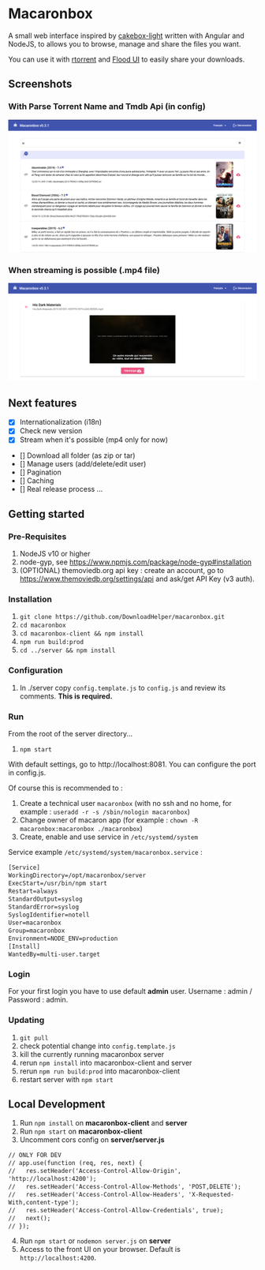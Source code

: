 # Macaronbox
A small web interface inspired by [cakebox-light](https://github.com/cakebox/cakebox) written with Angular and NodeJS, to allows you to browse, manage and share the files you want.

You can use it with [rtorrent](https://github.com/rakshasa/rtorrent) and [Flood UI](https://github.com/Flood-UI/flood) to easily share your downloads.

## Screenshots
### With Parse Torrent Name and Tmdb Api (in config)
![alt text](screenshots/withPtnAndTmdbApi.png "withPtnAndTmdbApi")

### When streaming is possible (.mp4 file)
![alt text](screenshots/stream.png "whenStreaming")

## Next features
* [X] Internationalization (i18n)
* [X] Check new version
* [X] Stream when it's possible (mp4 only for now)
* [] Download all folder (as zip or tar)
* [] Manage users (add/delete/edit user)
* [] Pagination
* [] Caching
* [] Real release process
...

## Getting started
### Pre-Requisites
1. NodeJS v10 or higher
2. node-gyp, see https://www.npmjs.com/package/node-gyp#installation
3. (OPTIONAL) themoviedb.org api key : create an account, go to https://www.themoviedb.org/settings/api and ask/get API Key (v3 auth).

### Installation
1. `git clone https://github.com/DownloadHelper/macaronbox.git`
2. `cd macaronbox`
3. `cd macaronbox-client && npm install`
4. `npm run build:prod`
5. `cd ../server && npm install`

### Configuration
1. In ./server copy `config.template.js` to `config.js` and review its comments. **This is required.**

### Run
From the root of the server directory...
1. `npm start`

With default settings, go to http://localhost:8081. You can configure the port in config.js.

Of course this is recommended to :
1. Create a technical user `macaronbox` (with no ssh and no home, for example : `useradd -r -s /sbin/nologin macaronbox`)
2. Change owner of macaron app (for example : `chown -R macaronbox:macaronbox ./macaronbox`)
3. Create, enable and use service in `/etc/systemd/system`

Service example `/etc/systemd/system/macaronbox.service` : 
```
[Service]
WorkingDirectory=/opt/macaronbox/server
ExecStart=/usr/bin/npm start
Restart=always
StandardOutput=syslog
StandardError=syslog
SyslogIdentifier=notell
User=macaronbox
Group=macaronbox
Environment=NODE_ENV=production
[Install]
WantedBy=multi-user.target
```

### Login
For your first login you have to use default **admin** user. Username : admin / Password : admin.

### Updating
1. `git pull`
2. check potential change into `config.template.js`
3. kill the currently running macaronbox server
4. rerun `npm install` into macaronbox-client and server
5. rerun `npm run build:prod` into macaronbox-client
6. restart server with `npm start`

## Local Development
1. Run `npm install` on **macaronbox-client** and **server**
2. Run `npm start` on **macaronbox-client**
3. Uncomment cors config on **server/server.js**
```
// ONLY FOR DEV
// app.use(function (req, res, next) {
//   res.setHeader('Access-Control-Allow-Origin', 'http://localhost:4200');
//   res.setHeader('Access-Control-Allow-Methods', 'POST,DELETE');
//   res.setHeader('Access-Control-Allow-Headers', 'X-Requested-With,content-type');
//   res.setHeader('Access-Control-Allow-Credentials', true);
//   next();
// });
```

4. Run `npm start` or `nodemon server.js` on **server**
5. Access to the front UI on your browser. Default is `http://localhost:4200`.